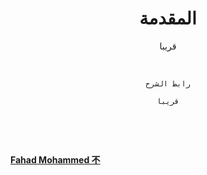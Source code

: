 <div align="center">

# المقدمة

قريبا
<br>
<br>

  
```

رابط الشرح

قريبا
  
```
  


<br>
<br>
 
</div>


[**Fahad Mohammed 不**](https://twitter.com/ip_274)

